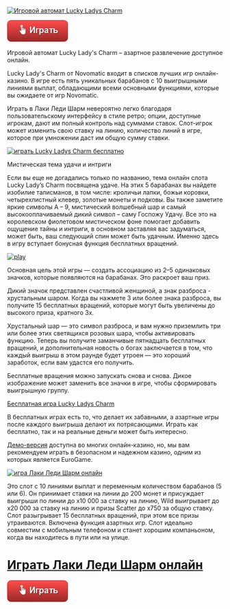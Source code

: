 [![Игровой автомат Lucky Ladys Charm](https://raw.githubusercontent.com/eurogame/Lucky-Ladys-Charm/main/lucky-ladys-charm.gif)](https://eurogame.online/game-demo/lucky-ladys-charm?utm_source=p1&utm_medium=web&utm_campaign=github&utm_term=lucky-ladys-charm&utm_content=gif-top)


[![play](https://raw.githubusercontent.com/7-game/blast-boom-bang/main/button.png)](https://eurogame.online/game-demo/lucky-ladys-charm?utm_source=p1&utm_medium=web&utm_campaign=github&utm_term=lucky-ladys-charm&utm_content=button-red-1)

Игровой автомат Lucky Lady's Charm – азартное развлечение доступное онлайн.

Lucky Lady's Charm от Novomatic входит в списков лучших игр онлайн-казино. В игре есть пять уникальных барабанов с 10 выигрышными линиями выплат, обладающими всеми основными функциями, которые вы ожидаете от игр Novomatic. 

Играть в Лаки Леди Шарм невероятно легко благодаря пользовательскому интерфейсу в стиле ретро; опции, доступные игрокам, дают им полный контроль над суммами ставок. Слот-игрок может изменить свою ставку на линию, количество линий в игре, которое при умножении даст им общую сумму ставки.

[![играть Lucky Ladys Charm бесплатно](https://raw.githubusercontent.com/eurogame/Lucky-Ladys-Charm/main/lucky-ladys-charm-1.jpeg)](https://eurogame.online/game-demo/lucky-ladys-charm?utm_source=p1&utm_medium=web&utm_campaign=github&utm_term=lucky-ladys-charm&utm_content=image-middle)

Мистическая тема удачи и интриги

Если вы еще не догадались только по названию, тема онлайн слота Lucky Lady’s Charm посвящена удаче. На этих 5 барабанах вы найдете изобилие талисманов, в том числе: кроличьи лапки, божьи коровки, четырехлистный клевер, золотые монеты и подковы. Вы также заметите яркие символы A – 9, мистический волшебный шар и самый высокооплачиваемый дикий символ – саму Госпожу Удачу. Все это на королевском фиолетовом мистическом фоне помогает добавить ощущение тайны и интриги, в основном заставляя вас задуматься, может быть, ваш следующий спин может быть удачным. Именно здесь в игру вступает бонусная функция бесплатных вращений.

[![play](https://raw.githubusercontent.com/eurogame/Lucky-Ladys-Charm/main/lucky-ladys-charm-2.jpeg)](https://eurogame.online/game-demo/lucky-ladys-charm?utm_source=p1&utm_medium=web&utm_campaign=github&utm_term=lucky-ladys-charm&utm_content=button-red-2)

Основная цель этой игры — создать ассоциацию из 2–5 одинаковых значков, которые появляются на барабанах. Это раскроет ваш приз.

Дикий значок представлен счастливой женщиной, а знак разброса - хрустальным шаром. Когда вы нажмете 3 или более знака разброса, вы получите 15 бесплатных вращений, которые могут быть увеличены до высокого приза, кратного 3x. 

Хрустальный шар — это символ разброса, и вам нужно приземлить три или более этих светящихся розовых шара, чтобы активировать функцию. Теперь вы получите заманчивые пятнадцать бесплатных вращений, и дополнительная новость о богах заключается в том, что каждый выигрыш в этом раунде будет утроен — это хороший заработок, если вам удастся его получить.

Бесплатные вращения можно запускать снова и снова. Дикое изображение может заменить все значки в игре, чтобы сформировать выигрышную группу.

[Бесплатная игра Lucky Ladys Charm](https://eurogame.online/game-demo/lucky-ladys-charm?utm_source=p1&utm_medium=web&utm_campaign=github&utm_term=lucky-ladys-charm&utm_content=link-free-game)

В бесплатных играх есть то, что делает их забавными, а азартные игры после каждого выигрыша делают их потрясающими. Играть как бесплатно, так и на реальные деньги может быть интересно.

[Демо-версия](https://eurogame.online/game-demo/lucky-ladys-charm?utm_source=p1&utm_medium=web&utm_campaign=github&utm_term=lucky-ladys-charm&utm_content=link-demo-game) доступна во многих онлайн-казино, но, мы вам рекомендуем играть в безопасном и надежном казино, одним из которых является EuroGame.

[![игра Лаки Леди Шарм онлайн](https://raw.githubusercontent.com/eurogame/Lucky-Ladys-Charm/main/lucky-ladys-charm-3.jpeg)](https://eurogame.online/game-demo/lucky-ladys-charm?utm_source=p1&utm_medium=web&utm_campaign=github&utm_term=lucky-ladys-charm&utm_content=image-bottom)

Это слот с 10 линиями выплат и переменным количеством барабанов (5 или 6). Он принимает ставки на линии до 200 монет и присуждает выигрыши по линии до x10 000 за ставку на линию, Wild выигрывает до x20 000 за ставку на линию и призы Scatter до x750 за общую ставку. Слот разыгрывает 15 бесплатных вращений, при этом все призы утраиваются. Включена функция азартных игр. Слот идеально совместим с мобильным телефоном и станет хорошим компаньоном, когда вы находитесь в пути или на улице.

# [Играть Лаки Леди Шарм онлайн](https://eurogame.online/game-demo/lucky-ladys-charm?utm_source=p1&utm_medium=web&utm_campaign=github&utm_term=lucky-ladys-charm&utm_content=link-bottom-play)

[![free play](https://raw.githubusercontent.com/7-game/blast-boom-bang/main/button.png)](https://eurogame.online/game-demo/lucky-ladys-charm?utm_source=p1&utm_medium=web&utm_campaign=github&utm_term=lucky-ladys-charm&utm_content=button-red-3)

